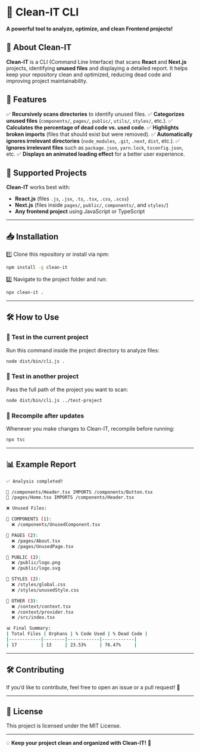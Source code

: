 # 🧹 Clean-IT CLI

**A powerful tool to analyze, optimize, and clean Frontend projects!**

## 🚀 About Clean-IT

**Clean-IT** is a CLI (Command Line Interface) that scans **React** and **Next.js** projects, identifying **unused files** and displaying a detailed report. It helps keep your repository clean and optimized, reducing dead code and improving project maintainability.

## 📌 Features

✅ **Recursively scans directories** to identify unused files.
✅ **Categorizes unused files** (`components/`, `pages/`, `public/`, `utils/`, `styles/`, etc.).
✅ **Calculates the percentage of dead code vs. used code**.
✅ **Highlights broken imports** (files that should exist but were removed).
✅ **Automatically ignores irrelevant directories** (`node_modules`, `.git`, `.next`, `dist`, etc.).
✅ **Ignores irrelevant files** such as `package.json`, `yarn.lock`, `tsconfig.json`, etc.
✅ **Displays an animated loading effect** for a better user experience.

## 📂 **Supported Projects**

**Clean-IT** works best with:
- **React.js** (files `.js`, `.jsx`, `.ts`, `.tsx`, `.css`, `.scss`)
- **Next.js** (files inside `pages/`, `public/`, `components/`, and `styles/`)
- **Any frontend project** using JavaScript or TypeScript

---

## 📥 **Installation**

1️⃣ Clone this repository or install via npm:
```sh
npm install -g clean-it
```

2️⃣ Navigate to the project folder and run:
```sh
npx clean-it .
```

---

## 🛠 **How to Use**

### 🔹 Test in the current project
Run this command inside the project directory to analyze files:
```sh
node dist/bin/cli.js .
```

### 🔹 Test in another project
Pass the full path of the project you want to scan:
```sh
node dist/bin/cli.js ../test-project
```

### 🔹 Recompile after updates
Whenever you make changes to Clean-IT, recompile before running:
```sh
npx tsc
```

---

## 📊 **Example Report**

```sh
✅ Analysis completed!

🔗 /components/Header.tsx IMPORTS /components/Button.tsx
🔗 /pages/Home.tsx IMPORTS /components/Header.tsx

❌ Unused Files:

📂 COMPONENTS (1):
  ❌ /components/UnusedComponent.tsx

📂 PAGES (2):
  ❌ /pages/About.tsx
  ❌ /pages/UnusedPage.tsx

📂 PUBLIC (2):
  ❌ /public/logo.png
  ❌ /public/logo.svg

📂 STYLES (2):
  ❌ /styles/global.css
  ❌ /styles/unusedStyle.css

📂 OTHER (3):
  ❌ /context/context.tsx
  ❌ /context/provider.tsx
  ❌ /src/index.tsx

📊 Final Summary:
| Total Files | Orphans | % Code Used | % Dead Code |
|------------|--------|------------|------------|
| 17         | 13     | 23.53%     | 76.47%     |
```

---

## 🛠 **Contributing**
If you’d like to contribute, feel free to open an issue or a pull request! 🚀

---

## 📝 **License**
This project is licensed under the MIT License.

---

💡 **Keep your project clean and organized with Clean-IT!** 🚀

